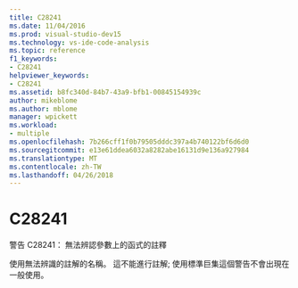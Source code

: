```yaml
---
title: C28241
ms.date: 11/04/2016
ms.prod: visual-studio-dev15
ms.technology: vs-ide-code-analysis
ms.topic: reference
f1_keywords:
- C28241
helpviewer_keywords:
- C28241
ms.assetid: b8fc340d-84b7-43a9-bfb1-00845154939c
author: mikeblome
ms.author: mblome
manager: wpickett
ms.workload:
- multiple
ms.openlocfilehash: 7b266cff1f0b79505dddc397a4b740122bf6d6d0
ms.sourcegitcommit: e13e61ddea6032a8282abe16131d9e136a927984
ms.translationtype: MT
ms.contentlocale: zh-TW
ms.lasthandoff: 04/26/2018
---
```

# <a name="c28241"></a>C28241
警告 C28241： 無法辨認參數上的函式的註釋

 使用無法辨識的註解的名稱。 這不能進行註解; 使用標準巨集這個警告不會出現在一般使用。